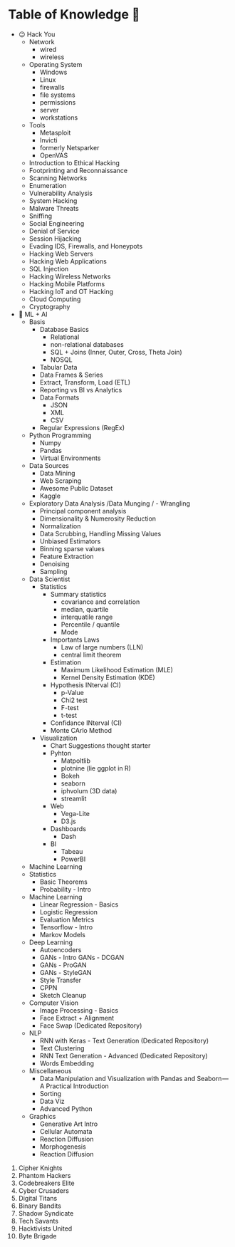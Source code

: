 <!-- 
# Commands
```bash
    git add * && git commit -m "add" && git push
```
# emojs
👨‍💻
✅ 
# link
- []()
-->


# Table of Knowledge 🥸
- 😉 Hack You
    - Network
        - wired
        - wireless
    - Operating System
        - Windows
        - Linux
        - firewalls
        - file systems
        - permissions
        - server
        - workstations
    - Tools
        - Metasploit
        - Invicti
        - formerly Netsparker
        - OpenVAS
    - Introduction to Ethical Hacking
    - Footprinting and Reconnaissance
    - Scanning Networks
    - Enumeration
    - Vulnerability Analysis
    - System Hacking
    - Malware Threats
    - Sniffing
    - Social Engineering
    - Denial of Service
    - Session Hijacking
    - Evading IDS, Firewalls, and Honeypots
    - Hacking Web Servers
    - Hacking Web Applications
    - SQL Injection
    - Hacking Wireless Networks
    - Hacking Mobile Platforms
    - Hacking IoT and OT Hacking
    - Cloud Computing
    - Cryptography
- 🤖 ML + AI
    - Basis
        - Database Basics
            - Relational 
            - non-relational databases
            - SQL + Joins (Inner, Outer, Cross, Theta Join)
            - NOSQL
        - Tabular Data
        - Data Frames & Series
        - Extract, Transform, Load (ETL)
        - Reporting vs BI vs Analytics
        - Data Formats
             - JSON
             - XML
             - CSV
        - Regular Expressions (RegEx)
    - Python Programming
        - Numpy
        - Pandas
        - Virtual Environments
    - Data Sources
        - Data Mining
        - Web Scraping
        - Awesome Public Dataset
        - Kaggle
    - Exploratory Data Analysis /Data Munging / - Wrangling
        - Principal component analysis
        - Dimensionality & Numerosity Reduction
        - Normalization
        - Data Scrubbing, Handling Missing Values
        - Unbiased Estimators
        - Binning sparse values
        - Feature Extraction
        - Denoising
        - Sampling
    - Data Scientist
        - Statistics
            - Summary statistics
                - covariance and correlation
                - median, quartile
                - interquatile range
                - Percentile / quantile
                - Mode
            - Importants Laws
                - Law of large numbers (LLN)
                - central limit theorem
            - Estimation
                - Maximum Likelihood Estimation (MLE)
                - Kernel Density Estimation (KDE)
            - Hypothesis INterval (CI)
                - p-Value
                - Chi2 test
                - F-test
                - t-test
            - Confidance INterval (CI)
            - Monte CArlo Method
        - Visualization
            - Chart Suggestions thought starter
            - Pyhton
                - Matpoltlib
                - plotnine (lie ggplot in R)
                - Bokeh
                - seaborn
                - iphvolum (3D data)
                - streamlit
            - Web
                - Vega-Lite
                - D3.js
            - Dashboards
                - Dash
            - BI
                - Tabeau
                - PowerBI
    - Machine Learning
    - Statistics
        - Basic Theorems
        - Probability - Intro
    - Machine Learning
        - Linear Regression - Basics
        - Logistic Regression
        - Evaluation Metrics
        - Tensorflow - Intro 
        - Markov Models 
    - Deep Learning
        - Autoencoders
        - GANs - Intro
        GANs - DCGAN
        - GANs - ProGAN 
        - GANs - StyleGAN
        - Style Transfer 
        - CPPN
        - Sketch Cleanup 
    - Computer Vision
        - Image Processing - Basics 
        - Face Extract + Alignment
        - Face Swap (Dedicated Repository)
    - NLP
        - RNN with Keras - Text Generation (Dedicated Repository)
        - Text Clustering
        - RNN Text Generation - Advanced (Dedicated Repository)
        - Words Embedding
    - Miscellaneous
        - Data Manipulation and Visualization with Pandas and Seaborn — A Practical Introduction
        - Sorting
        - Data Viz
        - Advanced Python 
    - Graphics
        - Generative Art Intro
        - Cellular Automata
        - Reaction Diffusion
        - Morphogenesis
        - Reaction Diffusion











1. Cipher Knights
1. Phantom Hackers
1. Codebreakers Elite
1. Cyber Crusaders
1. Digital Titans
1. Binary Bandits
1. Shadow Syndicate
1. Tech Savants
1. Hacktivists United
1. Byte Brigade